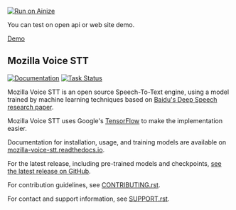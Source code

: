 [![Run on Ainize](https://ainize.ai/images/run_on_ainize_button.svg)](https://ainize.web.app/redirect?git_repo=https://github.com/woomurf/STT)

You can test on open api or web site demo.

[Demo](https://master-stt-woomurf.endpoint.ainize.ai/)


Mozilla Voice STT
---

[![Documentation](https://readthedocs.org/projects/deepspeech/badge/?version=latest)](http://mozilla-voice-stt.readthedocs.io/?badge=latest) [![Task Status](https://community-tc.services.mozilla.com/api/github/v1/repository/mozilla/STT/master/badge.svg)](https://community-tc.services.mozilla.com/api/github/v1/repository/mozilla/STT/master/latest) 

Mozilla Voice STT is an open source Speech-To-Text engine, using a model trained by machine learning techniques based on [Baidu's Deep Speech research paper](https://arxiv.org/abs/1412.5567). 

Mozilla Voice STT uses Google's [TensorFlow](https://www.tensorflow.org/) to make the implementation easier.

Documentation for installation, usage, and training models are available on [mozilla-voice-stt.readthedocs.io](http://mozilla-voice-stt.readthedocs.io/?badge=latest>).

For the latest release, including pre-trained models and checkpoints, [see the latest release on GitHub](https://github.com/mozilla/DeepSpeech/releases/latest).

For contribution guidelines, see [CONTRIBUTING.rst](https://github.com/mozilla/DeepSpeech/blob/master/CONTRIBUTING.rst).

For contact and support information, see [SUPPORT.rst](https://github.com/mozilla/DeepSpeech/blob/master/SUPPORT.rst).